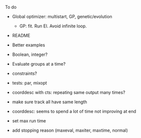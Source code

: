 To do

* Global optimizer: multistart, GP, genetic/evolution

  * GP: fit. Run EI. Avoid infinite loop.

* README

* Better examples

* Boolean, integer?

* Evaluate groups at a time?

* constraints?

* tests: par, mixopt

* coorddesc with cts: repeating same output many times?

* make sure track all have same length

* coorddesc: seems to spend a lot of time not improving at end

* set max run time

* add stopping reason (maxeval, maxiter, maxtime, normal)

